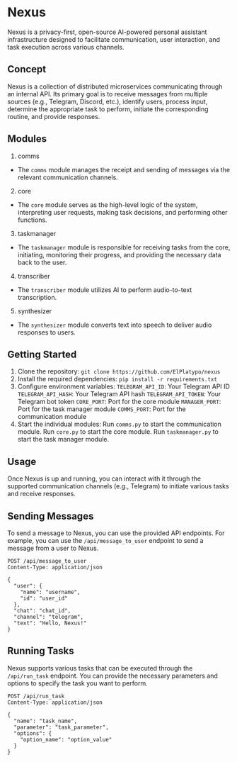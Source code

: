 # Nexus

Nexus is a privacy-first, open-source AI-powered personal assistant infrastructure designed to facilitate communication, user interaction, and task execution across various channels.

## Concept

Nexus is a collection of distributed microservices communicating through an internal API. Its primary goal is to receive messages from multiple sources (e.g., Telegram, Discord, etc.), identify users, process input, determine the appropriate task to perform, initiate the corresponding routine, and provide responses.

## Modules
1. comms
- The `comms` module manages the receipt and sending of messages via the relevant communication channels.
2. core
- The `core` module serves as the high-level logic of the system, interpreting user requests, making task decisions, and performing other functions.
3. taskmanager
- The `taskmanager` module is responsible for receiving tasks from the core, initiating, monitoring their progress, and providing the necessary data back to the user.
4. transcriber
- The `transcriber` module utilizes AI to perform audio-to-text transcription.
5. synthesizer
- The `synthesizer` module converts text into speech to deliver audio responses to users.

## Getting Started

1. Clone the repository: `git clone https://github.com/ElPlatypo/nexus`
2. Install the required dependencies: `pip install -r requirements.txt`
3. Configure environment variables:
`TELEGRAM_API_ID`: Your Telegram API ID
`TELEGRAM_API_HASH`: Your Telegram API hash
`TELEGRAM_API_TOKEN`: Your Telegram bot token
`CORE_PORT`: Port for the core module
`MANAGER_PORT`: Port for the task manager module
`COMMS_PORT`: Port for the communication module
4. Start the individual modules:
Run `comms.py` to start the communication module.
Run `core.py` to start the core module.
Run `taskmanager.py` to start the task manager module.

## Usage

Once Nexus is up and running, you can interact with it through the supported communication channels (e.g., Telegram) to initiate various tasks and receive responses.

## Sending Messages
To send a message to Nexus, you can use the provided API endpoints. For example, you can use the `/api/message_to_user` endpoint to send a message from a user to Nexus.
````
POST /api/message_to_user
Content-Type: application/json

{
  "user": {
    "name": "username",
    "id": "user_id"
  },
  "chat": "chat_id",
  "channel": "telegram",
  "text": "Hello, Nexus!"
}
````

## Running Tasks
Nexus supports various tasks that can be executed through the `/api/run_task` endpoint. You can provide the necessary parameters and options to specify the task you want to perform.
````
POST /api/run_task
Content-Type: application/json

{
  "name": "task_name",
  "parameter": "task_parameter",
  "options": {
    "option_name": "option_value"
  }
}
````